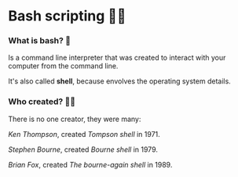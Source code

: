 # **Bash scripting** 🧑‍💻

### **What is bash?** 🤔

Is a command line interpreter that was created to interact with your computer from the command line.

It's also called **shell**, because envolves the operating system details.

### **Who created?** 👨‍🔬

There is no one creator, they were many:

*Ken Thompson*, created *Tompson shell* in 1971.

*Stephen Bourne*, created *Bourne shell* in 1979.

*Brian Fox*, created *The bourne-again shell* in 1989.
